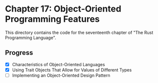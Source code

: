# Chapter 17: Object-Oriented Programming Features

This directory contains the code for the seventeenth chapter of "The Rust
Programming Language".

## Progress

- [x] Characteristics of Object-Oriented Languages
- [x] Using Trait Objects That Allow for Values of Different Types
- [ ] Implementing an Object-Oriented Design Pattern